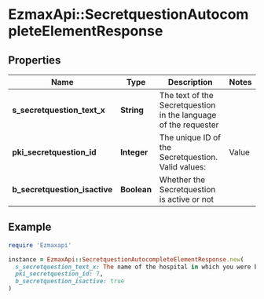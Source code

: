 # EzmaxApi::SecretquestionAutocompleteElementResponse

## Properties

| Name | Type | Description | Notes |
| ---- | ---- | ----------- | ----- |
| **s_secretquestion_text_x** | **String** | The text of the Secretquestion in the language of the requester |  |
| **pki_secretquestion_id** | **Integer** | The unique ID of the Secretquestion.  Valid values:  |Value|Description| |-|-| |1|The name of the hospital in which you were born| |2|The name of your grade school| |3|The last name of your favorite teacher| |4|Your favorite sports team| |5|Your favorite TV show| |6|Your favorite movie| |7|The name of the street on which you grew up| |8|The name of your first employer| |9|Your first car| |10|Your favorite food| |11|The name of your first pet| |12|Favorite musician/band| |13|What instrument you play| |14|Your father&#39;s middle name| |15|Your mother&#39;s maiden name| |16|Name of your eldest child| |17|Your spouse&#39;s middle name| |18|Favorite restaurant| |19|Childhood nickname| |20|Favorite vacation destination| |21|Your boat&#39;s name| |22|Date of Birth (YYYY-MM-DD)| |  |
| **b_secretquestion_isactive** | **Boolean** | Whether the Secretquestion is active or not |  |

## Example

```ruby
require 'Ezmaxapi'

instance = EzmaxApi::SecretquestionAutocompleteElementResponse.new(
  s_secretquestion_text_x: The name of the hospital in which you were born,
  pki_secretquestion_id: 7,
  b_secretquestion_isactive: true
)
```

